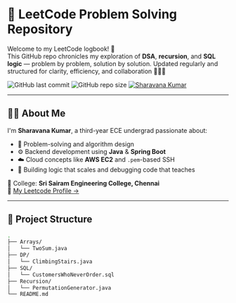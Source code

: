 # 🧠 LeetCode Problem Solving Repository

Welcome to my LeetCode logbook! 📖  
This GitHub repo chronicles my exploration of **DSA**, **recursion**, and **SQL logic** — problem by problem, solution by solution. Updated regularly and structured for clarity, efficiency, and collaboration 👨‍💻✨

![GitHub last commit](https://img.shields.io/github/last-commit/sk-coder31/Leetcode)
![GitHub repo size](https://img.shields.io/github/repo-size/sk-coder31/Leetcode)
[![Sharavana Kumar](https://img.shields.io/badge/GitHub-sk--coder31-181717?logo=github)](https://github.com/sk-coder31)

---

## 👨‍💻 About Me

I'm **Sharavana Kumar**, a third-year ECE undergrad passionate about:
- 🧠 Problem-solving and algorithm design
- ⚙️ Backend development using **Java** & **Spring Boot**
- ☁️ Cloud concepts like **AWS EC2** and `.pem`-based SSH
- 🧩 Building logic that scales and debugging code that teaches

📍 College: **Sri Sairam Engineering College, Chennai**  
🔗 [My Leetcode Profile →]([https://leetcode.com/u/sk_31_08_2004/])

---

## 📁 Project Structure

```bash
.
├── Arrays/
│   └── TwoSum.java
├── DP/
│   └── ClimbingStairs.java
├── SQL/
│   └── CustomersWhoNeverOrder.sql
├── Recursion/
│   └── PermutationGenerator.java
└── README.md
